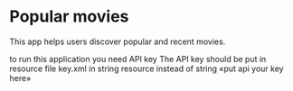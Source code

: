 # Popular movies
This app helps users discover popular and recent movies.

to run this application you need API key
The API key should be put in resource file key.xml in string resource 
instead of string «put api your key here»
